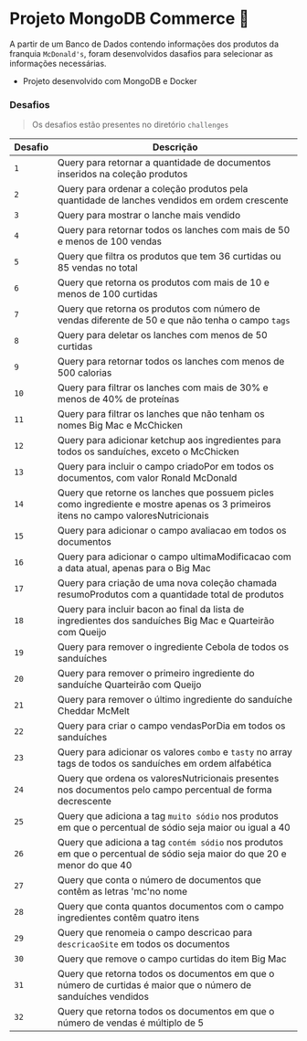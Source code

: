# Projeto MongoDB Commerce 🌱

A partir de um Banco de Dados contendo informações dos produtos da franquia `McDonald's`, foram desenvolvidos dasafios para selecionar as informações necessárias.

* Projeto desenvolvido com MongoDB e Docker

### Desafios
> Os desafios estão presentes no diretório `challenges`

| Desafio | Descrição |
|---|---|
| `1` | Query para retornar a quantidade de documentos inseridos na coleção produtos |
| `2` | Query para ordenar a coleção produtos pela quantidade de lanches vendidos em ordem crescente |
| `3` | Query para mostrar o lanche mais vendido |
| `4` | Query para retornar todos os lanches com mais de 50 e menos de 100 vendas |
| `5` | Query que filtra os produtos que tem 36 curtidas ou 85 vendas no total |
| `6` | Query que retorna os produtos com mais de 10 e menos de 100 curtidas |
| `7` | Query que retorna os produtos com número de vendas diferente de 50 e que não tenha o campo `tags` |
| `8` | Query para deletar os lanches com menos de 50 curtidas |
| `9` | Query para retornar todos os lanches com menos de 500 calorias |
| `10` | Query para filtrar os lanches com mais de 30% e menos de 40% de proteínas |
| `11` | Query para filtrar os lanches que não tenham os nomes Big Mac e McChicken  |
| `12` | Query para adicionar ketchup aos ingredientes para todos os sanduíches, exceto o McChicken |
| `13` | Query para incluir o campo criadoPor em todos os documentos, com valor Ronald McDonald |
| `14` | Query que retorne os lanches que possuem picles como ingrediente e mostre apenas os 3 primeiros itens no campo valoresNutricionais |
| `15` | Query para adicionar o campo avaliacao em todos os documentos |
| `16` | Query para adicionar o campo ultimaModificacao com a data atual, apenas para o Big Mac |
| `17` | Query para criação de uma nova coleção chamada resumoProdutos com a quantidade total de produtos |
| `18` | Query para incluir bacon ao final da lista de ingredientes dos sanduíches Big Mac e Quarteirão com Queijo |
| `19` | Query para remover o ingrediente Cebola de todos os sanduíches |
| `20` | Query para remover o primeiro ingrediente do sanduíche Quarteirão com Queijo |
| `21` | Query para remover o último ingrediente do sanduíche Cheddar McMelt |
| `22` | Query para criar o campo vendasPorDia em todos os sanduíches  |
| `23` | Query para adicionar os valores `combo` e `tasty` no array tags de todos os sanduíches em ordem alfabética |
| `24` | Query que ordena os valoresNutricionais presentes nos documentos pelo campo percentual de forma decrescente |
| `25` | Query que adiciona a tag `muito sódio` nos produtos em que o percentual de sódio seja maior ou igual a 40 |
| `26` | Query que adiciona a tag `contém sódio` nos produtos em que o percentual de sódio seja maior do que 20 e menor do que 40 |
| `27` | Query que conta o número de documentos que contêm as letras 'mc'no nome |
| `28` | Query que conta quantos documentos com o campo ingredientes contêm quatro itens |
| `29` | Query que renomeia o campo descricao para `descricaoSite` em todos os documentos |
| `30` | Query que remove o campo curtidas do item Big Mac |
| `31` | Query que retorna todos os documentos em que o número de curtidas é maior que o número de sanduíches vendidos |
| `32` | Query que retorna todos os documentos em que o número de vendas é múltiplo de 5 |
